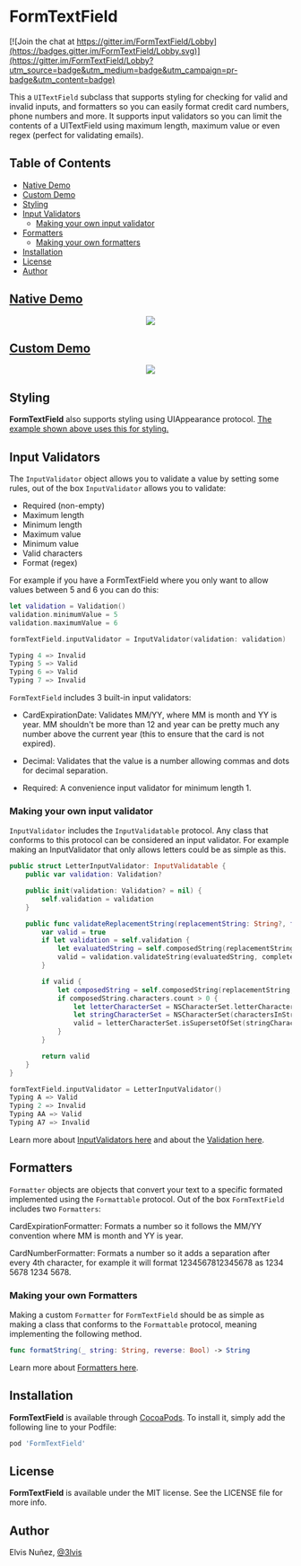 # FormTextField

[![Join the chat at https://gitter.im/FormTextField/Lobby](https://badges.gitter.im/FormTextField/Lobby.svg)](https://gitter.im/FormTextField/Lobby?utm_source=badge&utm_medium=badge&utm_campaign=pr-badge&utm_content=badge)

This a `UITextField` subclass that supports styling for checking for valid and invalid inputs, and formatters so you can easily format credit card numbers, phone numbers and more. It supports input validators so you can limit the contents of a UITextField using maximum length, maximum value or even regex (perfect for validating emails).

## Table of Contents

* [Native Demo](#native-demo)
* [Custom Demo](#custom-demo)
* [Styling](#styling)
* [Input Validators](#input-validators)
  * [Making your own input validator](#making-your-own-input-validator)
* [Formatters](#formatters)
  * [Making your own formatters](#making-your-own-formatters)  
* [Installation](#installation)
* [License](#license)
* [Author](#author)


## [Native Demo](/Native/Field.swift#L28-L92)

<p align="center">
  <img src="https://raw.githubusercontent.com/3lvis/FormTextField/master/GitHub/native.gif"/>
</p>

## [Custom Demo](/Custom/Controller.swift#L11-L84)

<p align="center">
  <img src="https://raw.githubusercontent.com/3lvis/FormTextField/master/GitHub/custom.gif"/>
</p>

## Styling

**FormTextField** also supports styling using UIAppearance protocol. [The example shown above uses this for styling.](/Custom/CustomStyle.swift#L7-L39)

## Input Validators

The `InputValidator` object allows you to validate a value by setting some rules, out of the box `InputValidator` allows you to validate:
- Required (non-empty)
- Maximum length
- Minimum length 
- Maximum value
- Minimum value
- Valid characters
- Format (regex)

For example if you have a FormTextField where you only want to allow values between 5 and 6 you can do this:

```swift
let validation = Validation()
validation.minimumValue = 5
validation.maximumValue = 6

formTextField.inputValidator = InputValidator(validation: validation)

Typing 4 => Invalid
Typing 5 => Valid
Typing 6 => Valid
Typing 7 => Invalid
```

`FormTextField` includes 3 built-in input validators:

- CardExpirationDate: Validates MM/YY, where MM is month and YY is year. MM shouldn't be more than 12 and year can be pretty much any number above the current year (this to ensure that the card is not expired).
 
- Decimal: Validates that the value is a number allowing commas and dots for decimal separation.

- Required: A convenience input validator for minimum length 1.

### Making your own input validator

`InputValidator` includes the `InputValidatable` protocol. Any class that conforms to this protocol can be considered an input validator. For example making an InputValidator that only allows letters could be as simple as this.

```swift
public struct LetterInputValidator: InputValidatable {
    public var validation: Validation?

    public init(validation: Validation? = nil) {
        self.validation = validation
    }

    public func validateReplacementString(replacementString: String?, fullString: String?, inRange range: NSRange?) -> Bool {
        var valid = true
        if let validation = self.validation {
            let evaluatedString = self.composedString(replacementString, fullString: fullString, inRange: range)
            valid = validation.validateString(evaluatedString, complete: false)
        }

        if valid {
            let composedString = self.composedString(replacementString, fullString: fullString, inRange: range)
            if composedString.characters.count > 0 {
                let letterCharacterSet = NSCharacterSet.letterCharacterSet()
                let stringCharacterSet = NSCharacterSet(charactersInString: composedString)
                valid = letterCharacterSet.isSupersetOfSet(stringCharacterSet)
            }
        }

        return valid
    }
}

formTextField.inputValidator = LetterInputValidator()
Typing A => Valid
Typing 2 => Invalid
Typing AA => Valid
Typing A7 => Invalid
```

Learn more about [InputValidators here](/InputValidator) and about the [Validation here](/Source/Validation/Validation.swift).


## Formatters

`Formatter` objects are objects that convert your text to a specific formated implemented using the `Formattable` protocol. Out of the box `FormTextField` includes two `Formatters`:

CardExpirationFormatter: Formats a number so it follows the MM/YY convention where MM is month and YY is year.

CardNumberFormatter: Formats a number so it adds a separation after every 4th character, for example it will format 1234567812345678 as 1234 5678 1234 5678.

### Making your own Formatters 

Making a custom `Formatter` for `FormTextField` should be as simple as making a class that conforms to the `Formattable` protocol, meaning implementing the following method.

```swift
func formatString(_ string: String, reverse: Bool) -> String
```

Learn more about [Formatters here](/Formatter).


## Installation

**FormTextField** is available through [CocoaPods](http://cocoapods.org). To install
it, simply add the following line to your Podfile:

```ruby
pod 'FormTextField'
```

## License

**FormTextField** is available under the MIT license. See the LICENSE file for more info.

## Author

Elvis Nuñez, [@3lvis](https://twitter.com/3lvis)
